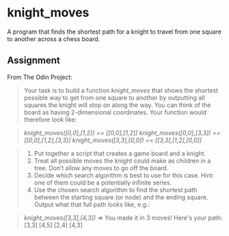 # knight_moves
A program that finds the shortest path for a knight to travel from one square to another across a chess board.

## Assignment
From The Odin Project:

>Your task is to build a function _knight_moves_ that shows the shortest possible way to get from one square to another by outputting all squares the knight will stop on along the way.
>You can think of the board as having 2-dimensional coordinates. Your function would therefore look like:

>_knight_moves([0,0],[1,2]) == [[0,0],[1,2]]_
>_knight_moves([0,0],[3,3]) == [[0,0],[1,2],[3,3]]_
>_knight_moves([3,3],[0,0]) == [[3,3],[1,2],[0,0]]_

>1. Put together a script that creates a game board and a knight.
>2. Treat all possible moves the knight could make as children in a tree. Don’t allow any moves to go off the board.
>3. Decide which search algorithm is best to use for this case. Hint: one of them could be a potentially infinite series.
>4. Use the chosen search algorithm to find the shortest path between the starting square (or node) and the ending square. Output what that full path looks like, e.g.:
  
> _knight_moves([3,3],[4,3])_
> => You made it in 3 moves!  Here's your path:
> [3,3]
> [4,5]
> [2,4]
> [4,3]
